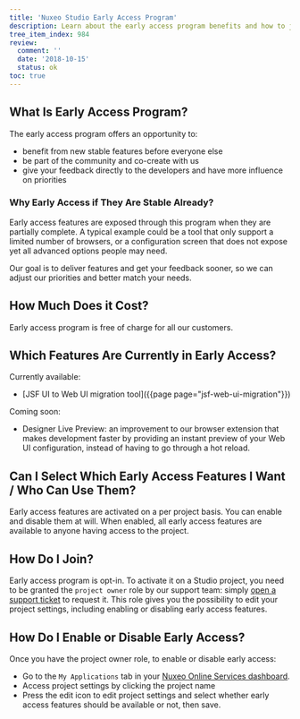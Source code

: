 ```yaml
---
title: 'Nuxeo Studio Early Access Program'
description: Learn about the early access program benefits and how to join it.
tree_item_index: 984
review:
  comment: ''
  date: '2018-10-15'
  status: ok
toc: true
---
```


## What Is Early Access Program?
The early access program offers an opportunity to:
- benefit from new stable features before everyone else
- be part of the community and co-create with us
- give your feedback directly to the developers and have more influence on priorities

### Why Early Access if They Are Stable Already?
Early access features are exposed through this program when they are partially complete. A typical example could be a tool that only support a limited number of browsers, or a configuration screen that does not expose yet all advanced options people may need.

Our goal is to deliver features and get your feedback sooner, so we can adjust our priorities and better match your needs.

## How Much Does it Cost?
Early access program is free of charge for all our customers.

## Which Features Are Currently in Early Access?
Currently available:
- [JSF UI to Web UI migration tool]({{page page="jsf-web-ui-migration"}})

Coming soon:
- Designer Live Preview: an improvement to our browser extension that makes development faster by providing an instant preview of your Web UI configuration, instead of having to go through a hot reload.

## Can I Select Which Early Access Features I Want / Who Can Use Them?
Early access features are activated on a per project basis. You can enable and disable them at will. When enabled, all early access features are available to anyone having access to the project.

## How Do I Join?
Early access program is opt-in. To activate it on a Studio project, you need to be granted the `project owner` role by our support team: simply <a href="https://jira.nuxeo.com">open a support ticket</a> to request it. This role gives you the possibility to edit your project settings, including enabling or disabling early access features.

## How Do I Enable or Disable Early Access?
Once you have the project owner role, to enable or disable early access:
- Go to the `My Applications` tab in your <a href="https://connect.nuxeo.com/nuxeo/site/connect/applications" target="_blank">Nuxeo Online Services dashboard</a>.
- Access project settings by clicking the project name
- Press the edit icon to edit project settings and select whether early access features should be available or not, then save.
